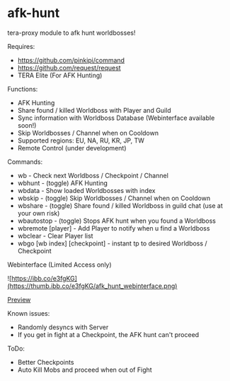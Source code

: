 # afk-hunt
tera-proxy module to afk hunt worldbosses!

Requires:
- https://github.com/pinkipi/command
- https://github.com/request/request
- TERA Elite (For AFK Hunting)

Functions:
- AFK Hunting
- Share found / killed Worldboss with Player and Guild
- Sync information with Worldboss Database (Webinterface available soon!)
- Skip Worldbosses / Channel when on Cooldown
- Supported regions: EU, NA, RU, KR, JP, TW
- Remote Control (under development)

Commands:
- wb - Check next Worldboss / Checkpoint / Channel
- wbhunt - (toggle) AFK Hunting
- wbdata - Show loaded Worldbosses with index
- wbskip - (toggle) Skip Worldbosses / Channel when on Cooldown
- wbshare - (toggle) Share found / killed Worldboss in guild chat (use at your own risk)
- wbautostop - (toggle) Stops AFK hunt when you found a Worldboss
- wbremote [player] - Add Player to notify when u find a Worldboss
- wbclear - Clear Player list
- wbgo [wb index] [checkpoint] - instant tp to desired Worldboss / Checkpoint

Webinterface (Limited Access only)

![https://ibb.co/e3fgKG](https://thumb.ibb.co/e3fgKG/afk_hunt_webinterface.png)

[Preview](https://ibb.co/e3fgKG)

Known issues:
- Randomly desyncs with Server
- If you get in fight at a Checkpoint, the AFK hunt can't proceed

ToDo:
- Better Checkpoints
- Auto Kill Mobs and proceed when out of Fight
